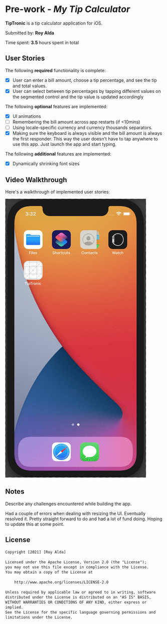 # Pre-work - *My Tip Calculator*

**TipTronic** is a tip calculator application for iOS.

Submitted by: **Roy Alda**

Time spent: **3.5** hours spent in total

## User Stories

The following **required** functionality is complete:

* [x] User can enter a bill amount, choose a tip percentage, and see the tip and total values.
* [x] User can select between tip percentages by tapping different values on the segmented control and the tip value is updated accordingly

The following **optional** features are implemented:

* [x] UI animations
* [ ] Remembering the bill amount across app restarts (if <10mins)
* [ ] Using locale-specific currency and currency thousands separators.
* [x] Making sure the keyboard is always visible and the bill amount is always the first responder. This way the user doesn't have to tap anywhere to use this app. Just launch the app and start typing.

The following **additional** features are implemented:

- [x] Dynamically shrinking font sizes

## Video Walkthrough

Here's a walkthrough of implemented user stories:

![TipTronic](https://github.com/LifeBringer/TipTronic/blob/main/Walkthrough.gif)


## Notes

Describe any challenges encountered while building the app.

Had a couple of errors when dealing with resizing the UI. Eventually resolved it. Pretty straight forward to do and had a lot of fund doing. Hoping to update this at some point.


## License

    Copyright [2021] [Roy Alda]

    Licensed under the Apache License, Version 2.0 (the "License");
    you may not use this file except in compliance with the License.
    You may obtain a copy of the License at

        http://www.apache.org/licenses/LICENSE-2.0

    Unless required by applicable law or agreed to in writing, software
    distributed under the License is distributed on an "AS IS" BASIS,
    WITHOUT WARRANTIES OR CONDITIONS OF ANY KIND, either express or implied.
    See the License for the specific language governing permissions and
    limitations under the License.
